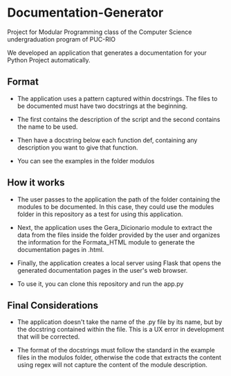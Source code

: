 # Documentation-Generator
Project for Modular Programming class of the Computer Science undergraduation program of PUC-RIO

We developed an application that generates a documentation for your Python Project automatically.


## Format

* The application uses a pattern captured within docstrings. The files to be documented must have two docstrings at the beginning.

* The first contains the description of the script and the second contains the name to be used.

* Then have a docstring below each function def, containing any description you want to give that function.

* You can see the examples in the folder modulos

## How it works

* The user passes to the application the path of the folder containing the modules to be documented. In this case, they could use the modules folder in this repository as a test for using this application.

* Next, the application uses the Gera_Dicionario module to extract the data from the files inside the folder provided by the user and organizes the information for the Formata_HTML module to generate the documentation pages in .html.

* Finally, the application creates a local server using Flask that opens the generated documentation pages in the user's web browser.

* To use it, you can clone this repository and run the app.py

## Final Considerations

* The application doesn't take the name of the .py file by its name, but by the docstring contained within the file. This is a UX error in development that will be corrected.

* The format of the docstrings must follow the standard in the example files in the modulos folder, otherwise the code that extracts the content using regex will not capture the content of the module description.




